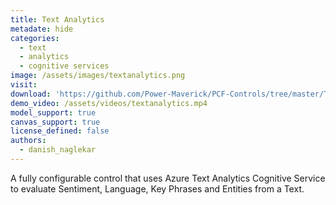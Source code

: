 ```yaml
---
title: Text Analytics
metadate: hide
categories:
  - text
  - analytics
  - cognitive services
image: /assets/images/textanalytics.png
visit:
download: 'https://github.com/Power-Maverick/PCF-Controls/tree/master/TextAnalytics'
demo_video: /assets/videos/textanalytics.mp4
model_support: true
canvas_support: true
license_defined: false
authors:
  - danish_naglekar
---
```


A fully configurable control that uses Azure Text Analytics Cognitive Service to evaluate Sentiment, Language, Key Phrases and Entities from a Text.
